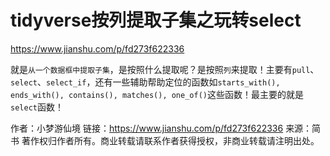 # tidyverse按列提取子集之玩转select

https://www.jianshu.com/p/fd273f622336

就是`从一个数据框中提取子集`，是按照什么提取呢？是按照`列`来提取！主要有`pull`、`select`、`select_if`，还有一些辅助帮助定位的函数如`starts_with(), ends_with(), contains(), matches(), one_of()`这些函数！最主要的就是`select`函数！



作者：小梦游仙境
链接：https://www.jianshu.com/p/fd273f622336
来源：简书
著作权归作者所有。商业转载请联系作者获得授权，非商业转载请注明出处。

